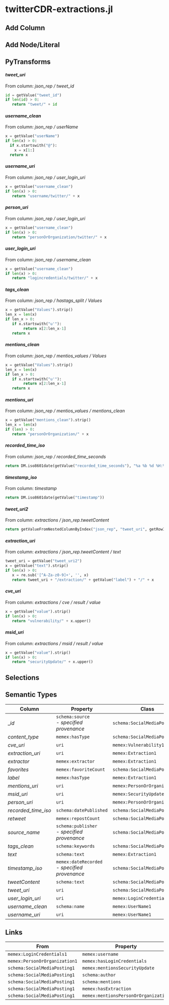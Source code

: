 # twitterCDR-extractions.jl

## Add Column

## Add Node/Literal

## PyTransforms
#### _tweet_uri_
From column: _json_rep / tweet_id_
``` python
id = getValue("tweet_id")
if len(id) > 0:
   return "tweet/" + id
```

#### _username_clean_
From column: _json_rep / userName_
``` python
x = getValue("userName")
if len(x) > 0:
  if x.startswith("@"):
    x = x[1:]
  return x
```

#### _username_uri_
From column: _json_rep / user_login_uri_
``` python
x = getValue("username_clean")
if len(x) > 0:
   return "username/twitter/" + x
```

#### _person_uri_
From column: _json_rep / user_login_uri_
``` python
x = getValue("username_clean")
if len(x) > 0:
   return "personOrOrganization/twitter/" + x
```

#### _user_login_uri_
From column: _json_rep / username_clean_
``` python
x = getValue("username_clean")
if len(x) > 0:
   return "logincredentials/twitter/" + x
```

#### _tags_clean_
From column: _json_rep / hastags_split / Values_
``` python
x = getValue("Values").strip()
len_x = len(x)
if len_x > 0:
   if x.startswith("u'"):
        return x[2:len_x-1]
   return x
```

#### _mentions_clean_
From column: _json_rep / mentios_values / Values_
``` python
x = getValue("Values").strip()
len_x = len(x)
if len_x > 0:
   if x.startswith("u'"):
        return x[2:len_x-1]
   return x
```

#### _mentions_uri_
From column: _json_rep / mentios_values / mentions_clean_
``` python
x = getValue("mentions_clean").strip()
len_x = len(x)
if (len) > 0:
   return "personOrOrganization/" + x
```

#### _recorded_time_iso_
From column: _json_rep / recorded_time_seconds_
``` python
return DM.iso8601date(getValue("recorded_time_seconds"), "%a %b %d %H:%M:%S UTC %Y")
```

#### _timestamp_iso_
From column: _timestamp_
``` python
return DM.iso8601date(getValue("timestamp"))
```

#### _tweet_uri2_
From column: _extractions / json_rep.tweetContent_
``` python
return getValueFromNestedColumnByIndex("json_rep", "tweet_uri", getRowIndex())
```

#### _extraction_uri_
From column: _extractions / json_rep.tweetContent / text_
``` python
tweet_uri = getValue("tweet_uri2")
x = getValue("text").strip()
if len(x) > 0:
   x = re.sub('[^A-Za-z0-9]+', '', x)
   return tweet_uri + "/extraction/" + getValue("label") + "/" + x
```

#### _cve_uri_
From column: _extractions / cve / result / value_
``` python
x = getValue("value").strip()
if len(x) > 0:
   return "vulnerability/" + x.upper()
```

#### _msid_uri_
From column: _extractions / msid / result / value_
``` python
x = getValue("value").strip()
if len(x) > 0:
   return "securityUpdate/" + x.upper()
```


## Selections

## Semantic Types
| Column | Property | Class |
|  ----- | -------- | ----- |
| __id_ | `schema:source`<BR> - _specified provenance_ | `schema:SocialMediaPosting1`|
| _content_type_ | `memex:hasType` | `schema:SocialMediaPosting1`|
| _cve_uri_ | `uri` | `memex:Vulnerability1`|
| _extraction_uri_ | `uri` | `memex:Extraction1`|
| _extractor_ | `memex:extractor` | `memex:Extraction1`|
| _favorites_ | `memex:favoriteCount` | `schema:SocialMediaPosting1`|
| _label_ | `memex:hasType` | `memex:Extraction1`|
| _mentions_uri_ | `uri` | `memex:PersonOrOrganization2`|
| _msid_uri_ | `uri` | `memex:SecurityUpdate1`|
| _person_uri_ | `uri` | `memex:PersonOrOrganization1`|
| _recorded_time_iso_ | `schema:datePublished` | `schema:SocialMediaPosting1`|
| _retweet_ | `memex:repostCount` | `schema:SocialMediaPosting1`|
| _source_name_ | `schema:publisher`<BR> - _specified provenance_ | `schema:SocialMediaPosting1`|
| _tags_clean_ | `schema:keywords` | `schema:SocialMediaPosting1`|
| _text_ | `schema:text` | `memex:Extraction1`|
| _timestamp_iso_ | `memex:dateRecorded`<BR> - _specified provenance_ | `schema:SocialMediaPosting1`|
| _tweetContent_ | `schema:text` | `schema:SocialMediaPosting1`|
| _tweet_uri_ | `uri` | `schema:SocialMediaPosting1`|
| _user_login_uri_ | `uri` | `memex:LoginCredentials1`|
| _username_clean_ | `schema:name` | `memex:UserName1`|
| _username_uri_ | `uri` | `memex:UserName1`|


## Links
| From | Property | To |
|  --- | -------- | ---|
| `memex:LoginCredentials1` | `memex:username` | `memex:UserName1`|
| `memex:PersonOrOrganization1` | `memex:hasLoginCredentials` | `memex:LoginCredentials1`|
| `schema:SocialMediaPosting1` | `memex:mentionsSecurityUpdate` | `memex:SecurityUpdate1`|
| `schema:SocialMediaPosting1` | `schema:author` | `memex:PersonOrOrganization1`|
| `schema:SocialMediaPosting1` | `schema:mentions` | `memex:Vulnerability1`|
| `schema:SocialMediaPosting1` | `memex:hasExtraction` | `memex:Extraction1`|
| `schema:SocialMediaPosting1` | `memex:mentionsPersonOrOrganization` | `memex:PersonOrOrganization2`|
